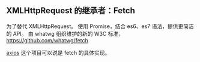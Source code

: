 ## XMLHttpRequest 的继承者：Fetch

为了替代 XMLHttpRequest。
使用 Promise，结合 es6、es7 语法，提供更简洁的 API。
由 whatwg 组织维护的新的 W3C 标准，https://github.com/whatwg/fetch

[axios](https://github.com/mzabriskie/axios) 这个项目可以说是 fetch 的具体实现。
